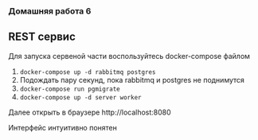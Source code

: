 ### Домашняя работа 6
## REST сервис

Для запуска сервеной части воспользуйтесь docker-compose файлом

1. `docker-compose up -d rabbitmq postgres`
2. Подождать пару секунд, пока rabbitmq и postgres не поднимутся
3. `docker-compose run pgmigrate`
4. `docker-compose up -d server worker`

Далее открыть в браузере http://localhost:8080

Интерфейс интуитивно понятен
